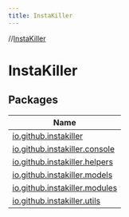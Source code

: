 ```yaml
---
title: InstaKiller
---
```

//[InstaKiller](index.html)



# InstaKiller



## Packages


| Name |
|---|
| [io.github.instakiller](-insta-killer/io.github.yamin8000/index.html) |
| [io.github.instakiller.console](-insta-killer/io.github.yamin8000.console/index.html) |
| [io.github.instakiller.helpers](-insta-killer/io.github.yamin8000.helpers/index.html) |
| [io.github.instakiller.models](-insta-killer/io.github.yamin8000.models/index.html) |
| [io.github.instakiller.modules](-insta-killer/io.github.yamin8000.modules/index.html) |
| [io.github.instakiller.utils](-insta-killer/io.github.yamin8000.utils/index.html) |

